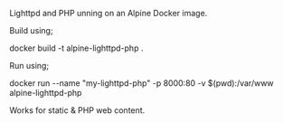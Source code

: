 Lighttpd and PHP unning on an Alpine Docker image.

Build using;

docker build -t alpine-lighttpd-php .

Run using;

docker run --name "my-lighttpd-php" -p 8000:80 -v $(pwd):/var/www alpine-lighttpd-php

Works for static & PHP web content.
